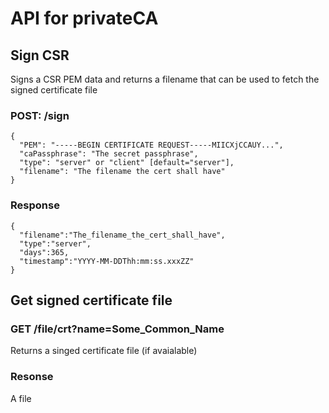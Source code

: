 # API for privateCA

## Sign CSR
Signs a CSR PEM data and returns a filename that can be used to fetch the signed certificate file
### POST: /sign
```
{
  "PEM": "-----BEGIN CERTIFICATE REQUEST-----MIICXjCCAUY...",
  "caPassphrase": "The secret passphrase",
  "type": "server" or "client" [default="server"],
  "filename": "The filename the cert shall have"
}
```
### Response
```
{
  "filename":"The_filename_the_cert_shall_have",
  "type":"server",
  "days":365,
  "timestamp":"YYYY-MM-DDThh:mm:ss.xxxZZ"
}
```

## Get signed certificate file
### GET /file/crt?name=Some_Common_Name
Returns a singed certificate file (if avaialable)
### Resonse
A file



